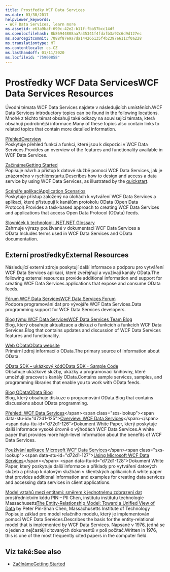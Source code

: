 ```yaml
---
title: Prostředky WCF Data Services
ms.date: 03/30/2017
helpviewer_keywords:
- WCF Data Services, learn more
ms.assetid: e63a9baf-699c-42e2-b11f-fba57bcc14df
ms.openlocfilehash: 8b86944808aa7a35341f4fdafb3a92c6d9d127ec
ms.sourcegitcommit: 7088f87e9a7da144266135f4b2397e611cf0a228
ms.translationtype: MT
ms.contentlocale: cs-CZ
ms.lasthandoff: 01/11/2020
ms.locfileid: "75900858"
---
```

# <a name="wcf-data-services-resources"></a><span data-ttu-id="d72d1-102">Prostředky WCF Data Services</span><span class="sxs-lookup"><span data-stu-id="d72d1-102">WCF Data Services Resources</span></span>
<span data-ttu-id="d72d1-103">Úvodní témata WCF Data Services najdete v následujících umístěních.</span><span class="sxs-lookup"><span data-stu-id="d72d1-103">WCF Data Services introductory topics can be found in the following locations.</span></span> <span data-ttu-id="d72d1-104">Mnohé z těchto témat obsahují také odkazy na související témata, která obsahují podrobnější informace.</span><span class="sxs-lookup"><span data-stu-id="d72d1-104">Many of these topics also contain links to related topics that contain more detailed information.</span></span>  
  
 [<span data-ttu-id="d72d1-105">Přehled</span><span class="sxs-lookup"><span data-stu-id="d72d1-105">Overview</span></span>](wcf-data-services-overview.md)  
 <span data-ttu-id="d72d1-106">Poskytuje přehled funkcí a funkcí, které jsou k dispozici v WCF Data Services.</span><span class="sxs-lookup"><span data-stu-id="d72d1-106">Provides an overview of the features and functionality available in WCF Data Services.</span></span>  
  
 [<span data-ttu-id="d72d1-107">Začínáme</span><span class="sxs-lookup"><span data-stu-id="d72d1-107">Getting Started</span></span>](../adonet/ef/getting-started.md)  
 <span data-ttu-id="d72d1-108">Popisuje návrh a přístup k datové službě pomocí WCF Data Services, jak je znázorněno v [rychlém](quickstart-wcf-data-services.md)startu.</span><span class="sxs-lookup"><span data-stu-id="d72d1-108">Describes how to design and access a data service by using WCF Data Services, as illustrated by the [quickstart](quickstart-wcf-data-services.md).</span></span>  
  
 [<span data-ttu-id="d72d1-109">Scénáře aplikací</span><span class="sxs-lookup"><span data-stu-id="d72d1-109">Application Scenarios</span></span>](application-scenarios-wcf-data-services.md)  
 <span data-ttu-id="d72d1-110">Poskytuje přístup založený na úlohách k vytváření WCF Data Services a aplikací, které přistupují k kanálům protokolu OData (Open Data Protocol).</span><span class="sxs-lookup"><span data-stu-id="d72d1-110">Provides a task-based approach to creating WCF Data Services and applications that access Open Data Protocol (OData) feeds.</span></span>  
  
 [<span data-ttu-id="d72d1-111">Slovníček k technologii .NET</span><span class="sxs-lookup"><span data-stu-id="d72d1-111">.NET Glossary</span></span>](../../../standard/glossary.md)  
 <span data-ttu-id="d72d1-112">Zahrnuje výrazy používané v dokumentaci WCF Data Services a OData.</span><span class="sxs-lookup"><span data-stu-id="d72d1-112">Includes terms used in WCF Data Services and OData documentation.</span></span>  
  
## <a name="external-resources"></a><span data-ttu-id="d72d1-113">Externí prostředky</span><span class="sxs-lookup"><span data-stu-id="d72d1-113">External Resources</span></span>  
 <span data-ttu-id="d72d1-114">Následující externí zdroje poskytují další informace a podporu pro vytváření WCF Data Services aplikací, které zveřejňují a využívají kanály OData.</span><span class="sxs-lookup"><span data-stu-id="d72d1-114">The following external resources provide additional information and support for creating WCF Data Services applications that expose and consume OData feeds.</span></span>  
  
 [<span data-ttu-id="d72d1-115">Fórum WCF Data Services</span><span class="sxs-lookup"><span data-stu-id="d72d1-115">WCF Data Services Forum</span></span>](https://social.msdn.microsoft.com/Forums/en-US/home?forum=adodotnetdataservices)  
 <span data-ttu-id="d72d1-116">Podpora programování dat pro vývojáře WCF Data Services.</span><span class="sxs-lookup"><span data-stu-id="d72d1-116">Data programming support for WCF Data Services developers.</span></span>  
  
 [<span data-ttu-id="d72d1-117">Blog týmu WCF Data Services</span><span class="sxs-lookup"><span data-stu-id="d72d1-117">WCF Data Services Team Blog</span></span>](https://docs.microsoft.com/archive/blogs/astoriateam/)  
 <span data-ttu-id="d72d1-118">Blog, který obsahuje aktualizace a diskuzi o funkcích a funkcích WCF Data Services.</span><span class="sxs-lookup"><span data-stu-id="d72d1-118">Blog that contains updates and discussion of WCF Data Services features and functionality.</span></span>  
  
 [<span data-ttu-id="d72d1-119">Web OData</span><span class="sxs-lookup"><span data-stu-id="d72d1-119">OData website</span></span>](https://www.odata.org/)  
 <span data-ttu-id="d72d1-120">Primární zdroj informací o OData.</span><span class="sxs-lookup"><span data-stu-id="d72d1-120">The primary source of information about OData.</span></span>  
  
 [<span data-ttu-id="d72d1-121">OData SDK – ukázkový kód</span><span class="sxs-lookup"><span data-stu-id="d72d1-121">OData SDK - Sample Code</span></span>](https://www.odata.org/ecosystem/#sdk)  
 <span data-ttu-id="d72d1-122">Obsahuje ukázkové služby, ukázky a programovací knihovny, které umožňují pracovat s kanály OData.</span><span class="sxs-lookup"><span data-stu-id="d72d1-122">Contains sample services, samples, and programming libraries that enable you to work with OData feeds.</span></span>  
  
 [<span data-ttu-id="d72d1-123">Blog OData</span><span class="sxs-lookup"><span data-stu-id="d72d1-123">OData Blog</span></span>](https://www.odata.org/blog/)  
 <span data-ttu-id="d72d1-124">Blog, který obsahuje diskuze o programování OData.</span><span class="sxs-lookup"><span data-stu-id="d72d1-124">Blog that contains discussions about OData programming.</span></span>  
  
 <span data-ttu-id="d72d1-125">[Přehled: WCF Data Services](https://docs.microsoft.com/previous-versions/visualstudio/visual-studio-2008/cc956153(v=msdn.10))</span><span class="sxs-lookup"><span data-stu-id="d72d1-125">[Overview: WCF Data Services](https://docs.microsoft.com/previous-versions/visualstudio/visual-studio-2008/cc956153(v=msdn.10))</span></span>  
 <span data-ttu-id="d72d1-126">Dokument White Paper, který poskytuje další informace vysoké úrovně o výhodách WCF Data Services.</span><span class="sxs-lookup"><span data-stu-id="d72d1-126">A white paper that provides more high-level information about the benefits of WCF Data Services.</span></span>  
  
 <span data-ttu-id="d72d1-127">[Používání aplikace Microsoft WCF Data Services](https://docs.microsoft.com/previous-versions/visualstudio/visual-studio-2008/cc907912(v=msdn.10))</span><span class="sxs-lookup"><span data-stu-id="d72d1-127">[Using Microsoft WCF Data Services](https://docs.microsoft.com/previous-versions/visualstudio/visual-studio-2008/cc907912(v=msdn.10))</span></span>  
 <span data-ttu-id="d72d1-128">Dokument White Paper, který poskytuje další informace a příklady pro vytváření datových služeb a přístup k datovým službám v klientských aplikacích.</span><span class="sxs-lookup"><span data-stu-id="d72d1-128">A white paper that provides additional information and examples for creating data services and accessing data services in client applications.</span></span>  
  
 <span data-ttu-id="d72d1-129">[Model vztahů mezi entitami: směrem k jednotnému zobrazení dat](https://dl.acm.org/doi/10.1145/320434.320440) prostřednictvím kódu PIN – PII Chen, institutu institutu technologie Massachusetts</span><span class="sxs-lookup"><span data-stu-id="d72d1-129">[The Entity-Relationship Model: Toward a Unified View of Data](https://dl.acm.org/doi/10.1145/320434.320440) by Peter Pin-Shan Chen, Massachusetts Institute of Technology</span></span>  
 <span data-ttu-id="d72d1-130">Popisuje základ pro model relačního modelu, který je implementován pomocí WCF Data Services.</span><span class="sxs-lookup"><span data-stu-id="d72d1-130">Describes the basis for the entity-relational model that is implemented by WCF Data Services.</span></span> <span data-ttu-id="d72d1-131">Napsané v 1976, jedná se o jeden z nejčastěji citovaných dokumentů v poli počítač.</span><span class="sxs-lookup"><span data-stu-id="d72d1-131">Written in 1976, this is one of the most frequently cited papers in the computer field.</span></span>  
  
## <a name="see-also"></a><span data-ttu-id="d72d1-132">Viz také:</span><span class="sxs-lookup"><span data-stu-id="d72d1-132">See also</span></span>

- [<span data-ttu-id="d72d1-133">Začínáme</span><span class="sxs-lookup"><span data-stu-id="d72d1-133">Getting Started</span></span>](getting-started-with-wcf-data-services.md)

